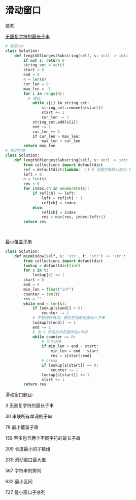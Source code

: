 # 滑动窗口

[参考](https://leetcode-cn.com/problems/longest-substring-without-repeating-characters/solution/hua-dong-chuang-kou-by-powcai/)

[无重复字符的最长子串](https://leetcode-cn.com/problems/longest-substring-without-repeating-characters/)

```python
# 使用set
class Solution:
    def lengthOfLongestSubstring(self, s: str) -> int:
        if not s: return 0
        string_set = set()
        start = 0
        end = 0
        n = len(s)
        cur_len = 0
        max_len = -1 
        for i in range(n):
          # 滑动
            while s[i] in string_set:
                string_set.remove(s[start])
                start += 1
                cur_len -= 1
            string_set.add(s[i])
            end += 1
            cur_len += 1
            if cur_len > max_len:
                max_len = cur_len
        return max_len
# 使用字典
class Solution:
    def lengthOfLongestSubstring(self, s: str) -> int:
        from collections import defaultdict
        ref = defaultdict(lambda: -1) # 设置字典默认值为-1
        left = 0
        n = len(s)
        res = 0
        for index,ch in enumerate(s):
            if ref[ch] >= left:
                left = ref[ch] + 1
                ref[ch] = index
            else:
                ref[ch] = index
                res = max(res, index-left+1)
        return res
                
            
```

[最小覆盖子串](https://leetcode-cn.com/problems/minimum-window-substring/)

```python
class Solution:
    def minWindow(self, s: 'str', t: 'str') -> 'str':
        from collections import defaultdict
        lookup = defaultdict(int)
        for c in t:
            lookup[c] += 1
        start = 0
        end = 0
        min_len = float("inf")
        counter = len(t)
        res = ""
        while end < len(s):
            if lookup[s[end]] > 0:
                counter -= 1
            # 不管何种情况，都已把当前位置纳入子串
            lookup[s[end]] -= 1
            end += 1
            # 当 t 所有的字符都存在s中时
            while counter == 0:
                # 优化结果
                if min_len > end - start:
                    min_len = end - start
                    res = s[start:end]
                # break
                if lookup[s[start]] == 0:
                    counter += 1
                lookup[s[start]] += 1
                start += 1
        return res
```



滑动窗口题目:

3 无重复字符的最长子串

30 串联所有单词的子串

76 最小覆盖子串

159 至多包含两个不同字符的最长子串

209 长度最小的子数组

239 滑动窗口最大值

567 字符串的排列

632 最小区间

727 最小窗口子序列

